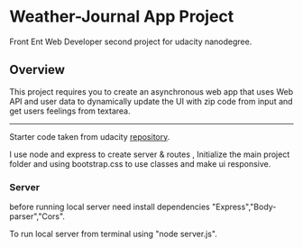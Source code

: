# Weather-Journal App Project
Front Ent Web Developer second project for udacity nanodegree.

## Overview
This project requires you to create an asynchronous web app that uses Web API and user data to dynamically update the UI with 
zip code from input and get users feelings from textarea. 

---

Starter code taken from udacity [repository](https://github.com/udacity/fend/tree/refresh-2019/projects/weather-journal-app).

I use node and express to create server & routes , Initialize the main project folder and using bootstrap.css to use classes and make ui 
responsive. 
 

### Server 
before running local server need install dependencies "Express","Body-parser","Cors".

To run local server from terminal using "node server.js".

